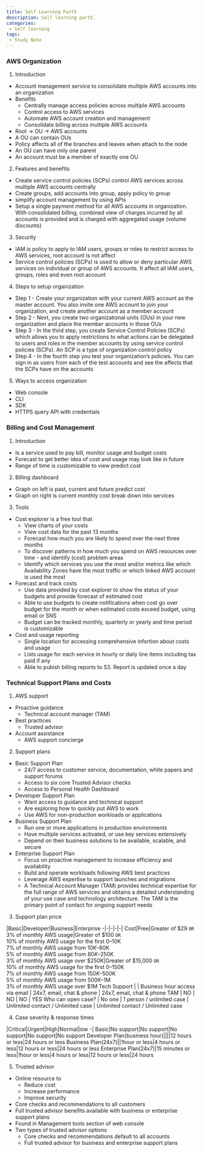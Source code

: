 ```yaml
---
title: Self Learning Part5
description: Self learning part5.
categories:
 - Self learning
tags:
 - Study Note
---
```


### AWS Organization
1. Introduction
  * Account management service to consolidate multiple AWS accounts into an organization
  * Benefits
    * Centrally manage access policies across multiple AWS accounts
    * Control access to AWS services
    * Automate AWS account creation and management
    * Consolidate billing across multiple AWS accounts
  * Root -> OU -> AWS accounts
  * A OU can contain OUs
  * Policy affects all of the branches and leaves when attach to the node
  * An OU can have only one parent
  * An account must be a member of exactly one OU


2. Features and benefits
  * Create service control policies (SCPs) control AWS services across multiple AWS accounts centrally
  * Create groups, add accounts into group, apply policy to group
  * simplify account management by using APIs
  * Setup a single payment method for all AWS accounts in organization.  With consolidated billing, combined view of charges incurred by all accounts is provided and is charged with aggregated usage (volume discounts)


3. Security
  * IAM is policy to apply to IAM users, groups or roles to restrict access to AWS services, root account is not affect
  * Service control policies (SCPs) is used to allow or deny particular AWS services on individual or group of AWS accounts.  It affect all IAM users, groups, roles and even root account


4. Steps to setup organization
  * Step 1 - Create your organization with your current AWS account as the master account. You also invite one AWS account to join your organization, and create another account as a member account
  * Step 2 - Next, you create two organizational units (OUs) in your new organization and place the member accounts in those OUs
  * Step 3 - In the third step, you create Service Control Policies (SCPs) which allows you to apply restrictions to what actions can be delegated to users and roles in the member accounts by using service control policies (SCPs). An SCP is a type of organization control policy
  * Step 4 - In the fourth step you test your organization’s policies. You can sign in as users from each of the test accounts and see the affects that the SCPs have on the accounts


5. Ways to access organization
  * Web console
  * CLI
  * SDK
  * HTTPS query API with credentials


### Billing and Cost Management
1. Introduction
  * Is a service used to pay bill, monitor usage and budget costs
  * Forecast to get better idea of cost and usage may look like in future
  * Range of time is customizable to view predict cost


2. Billing dashboard
  * Graph on left is past, current and future predict cost
  * Graph on right is current monthly cost break down into services


3. Tools
  * Cost explorer is a free tool that
    * View charts of your costs
    * View cost data for the past 13 months
    * Forecast how much you are likely to spend over the next three months
    * To discover patterns in how much you spend on AWS resources over time - and identify (cost) problem areas
    * Identify which services you use the most and/or metrics like which  Availability Zones have the most traffic or which linked AWS account is used the most
  * Forecast and track costs
    * Use data provided by cost explorer to show the status of your budgets and provide forecast of estimated cost
    * Able to use budgets to create notifications when cost go over budget for the month or when estimated costs exceed budget, using email or SNS
    * Budget can be tracked monthly, quarterly or yearly and time period is customizable
  * Cost and usage reporting
    * Single location for accessing comprehensive infortion about costs and usage
    * Lists usage for each service in hourly or daily line items including tax paid if any
    * Able to pubish billing reports to S3.  Report is updated once a day


### Technical Support Plans and Costs
1. AWS support
  * Proactive guidance
    * Technical account manager (TAM)
  * Best practices
    * Trusted advisor
  * Account assistance
    * AWS support concierge


2. Support plans
  * Basic Support Plan
    * 24/7 access to customer service, documentation, white papers and support forums
    * Access to six core Trusted Advisor checks
    * Access to Personal Health Dashboard
  * Developer Support Plan
    * Want access to guidance and technical support
    * Are exploring how to quickly put AWS to work
    * Use AWS for non-production workloads or applications  
  * Business Support Plan
    * Run one or more applications in production environments
    * Have multiple services activated, or use key services extensively
    * Depend on their business solutions to be available, scalable, and secure
  * Enterprise Support Plan
    * Focus on proactive management to increase efficiency and availability
    * Build and operate workloads following AWS best practices
    * Leverage AWS expertise to support launches and migrations
    * A Technical Account Manager (TAM) provides technical expertise for the full range of AWS services and obtains a detailed understanding of your use case and technology architecture. The TAM is the primary point of contact for ongoing support needs


3. Support plan price

|Basic|Developer|Business|Enterprise
-|-|-|-|-|
Cost|Free|Greater of $29 `OR` <br> 3% of monthly AWS usage|Greater of $100 `OR` <br> 10% of monthly AWS usage for the first $0–$10K <br> 7% of monthly AWS usage from $10K–$80K <br> 5% of monthly AWS usage from $80K–$250K <br> 3% of monthly AWS usage over $250K|Greater of $15,000 `OR` <br> 10% of monthly AWS usage for the first $0–$150K <br> 7% of monthly AWS usage from $150K–$500K <br> 5% of monthly AWS usage from $500K–$1M <br> 3% of monthly AWS usage over $1M
Tech Support | | Business hour access via email | 24x7, email, chat & phone | 24x7, email, chat & phone
TAM | NO | NO | NO | YES
Who can open case? | No one | 1 person / unlimited case | Unlimited contact / Unlimited case | Unlimited contact / Unlimited case


4. Case severity & response times

|Critical|Urgent|High|Normal|low
-|
Basic|No support|No support|No support|No support|No support
Developer Plan(business hour)||||12 hours or less|24 hours or less
Business Plan(24x7)||1hour or less|4 hours or less|12 hours or less|24 hours or less
Enterprise Plan(24x7)|15 minutes or less|1hour or less|4 hours or less|12 hours or less|24 hours


5. Trusted advisor
  * Online resource to
    * Reduce cost
    * Increase performance
    * Improve security
  * Core checks and recommendations to all customers
  * Full trusted advisor benefits available with business or enterprise support plans
  * Found in Management tools section of web console
  * Two types of trusted advisor options
    * Core checks and recommendations default to all accounts
    * Full trusted advisor for business and enterprise support plans
